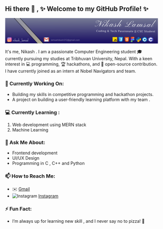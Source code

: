 ## Hi there 👋 , ✨ Welcome to my GitHub Profile! ✨

![Banner Image](./Frame%201.svg)

It's me, Nikash . I am a passionate Computer Engineering student 🎓 currently pursuing my studies at Tribhuvan University, Nepal. With a keen interest in 💻 programming, 🏆 hackathons, and 🌟 open-source contribution. I have currently joined as an intern at Nobel Navigators and team.

### 🔭 Currently Working On:
* Building my skills in competitive programming and hackathon projects.
* A project on building a user-friendly learning platform with my team .

### 💻️ Currently Learning :
<ol>
    <li>Web development using MERN stack</li>
    <li>Machine Learning</li>
</ol>

### 💬 Ask Me About:
* Frontend development
* UI/UX Design 
* Programming in C , C++ and Python

### 📫 How to Reach Me:
- ✉️ [Gmail](mailto:lamsalnikash312@gmail.com)
- ![Instagram](https://img.shields.io/badge/-Instagram-E4405F?style=flat&logo=instagram&logoColor=white) [Instagram](https://www.instagram.com/nikash__lamsal/profilecard/)


### ⚡ Fun Fact:
* I’m always up for learning new skill , and I never say no to pizza! 🍕
